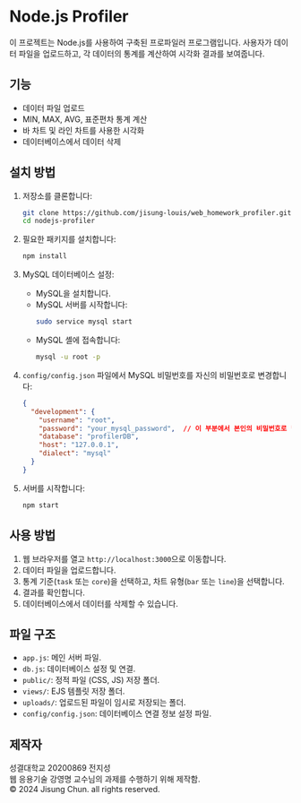 # Node.js Profiler

이 프로젝트는 Node.js를 사용하여 구축된 프로파일러 프로그램입니다. 사용자가 데이터 파일을 업로드하고, 각 데이터의 통계를 계산하여 시각화 결과를 보여줍니다.

## 기능
- 데이터 파일 업로드
- MIN, MAX, AVG, 표준편차 통계 계산
- 바 차트 및 라인 차트를 사용한 시각화
- 데이터베이스에서 데이터 삭제

## 설치 방법

1. 저장소를 클론합니다:
    ```bash
    git clone https://github.com/jisung-louis/web_homework_profiler.git
    cd nodejs-profiler
    ```

2. 필요한 패키지를 설치합니다:
    ```bash
    npm install
    ```

3. MySQL 데이터베이스 설정:
    - MySQL을 설치합니다.
    - MySQL 서버를 시작합니다:
      ```bash
      sudo service mysql start
      ```
    - MySQL 셸에 접속합니다:
      ```bash
      mysql -u root -p
      ```
      
4. `config/config.json` 파일에서 MySQL 비밀번호를 자신의 비밀번호로 변경합니다:
    ```json
    {
      "development": {
        "username": "root",
        "password": "your_mysql_password",  // 이 부분에서 본인의 비밀번호로 변경
        "database": "profilerDB",
        "host": "127.0.0.1",
        "dialect": "mysql"
      }
    }
    ```

5. 서버를 시작합니다:
    ```bash
    npm start
    ```

## 사용 방법

1. 웹 브라우저를 열고 `http://localhost:3000`으로 이동합니다.
2. 데이터 파일을 업로드합니다.
3. 통계 기준(`task` 또는 `core`)을 선택하고, 차트 유형(`bar` 또는 `line`)을 선택합니다.
4. 결과를 확인합니다.
5. 데이터베이스에서 데이터를 삭제할 수 있습니다.

## 파일 구조

- `app.js`: 메인 서버 파일.
- `db.js`: 데이터베이스 설정 및 연결.
- `public/`: 정적 파일 (CSS, JS) 저장 폴더.
- `views/`: EJS 템플릿 저장 폴더.
- `uploads/`: 업로드된 파일이 임시로 저장되는 폴더.
- `config/config.json`: 데이터베이스 연결 정보 설정 파일.

## 제작자
성결대학교 20200869 전지성  
웹 응용기술 강영명 교수님의 과제를 수행하기 위해 제작함.  
© 2024 Jisung Chun. all rights reserved. 

